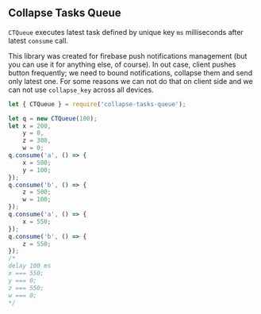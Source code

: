 ## Collapse Tasks Queue

`CTQueue` executes latest task defined by unique key `ms` milliseconds after latest `consume` call.

This library was created for firebase push notifications management (but you can use it for anything else, of course). In out case, client pushes button frequently; we need
to bound notifications, collapse them and send only latest one. For some reasons we can not do that on client side and
we can not use `collapse_key` across all devices.

```js
let { CTQueue } = require('collapse-tasks-queue');

let q = new CTQueue(100);
let x = 200,
    y = 0,
    z = 300,
    w = 0;
q.consume('a', () => {
    x = 500;
    y = 100;
});
q.consume('b', () => {
    z = 500;
    w = 100;
});
q.consume('a', () => {
    x = 550;
});
q.consume('b', () => {
    z = 550;
});
/*
delay 100 ms
x === 550;
y === 0;
z === 550;
w === 0;
*/
```